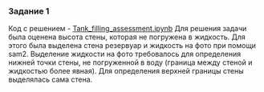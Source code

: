 ### Задание 1
Код с решением - [Tank_filling_assessment.ipynb](https://github.com/VladSmirN/test_task/blob/master/Tank_filling_assessment.ipynb)
Для решения задачи была оценена высота стены, которая  не погружена в жидкость. Для этого была выделена стена резервуар и жидкость на фото при помощи sam2. Выделение жидкости на фото  требовалось для определения нижней точки стены,  не погруженной в воду (граница между стеной  и жидкостью более явная).  Для определения верхней границы стены выделялась сама стена.
